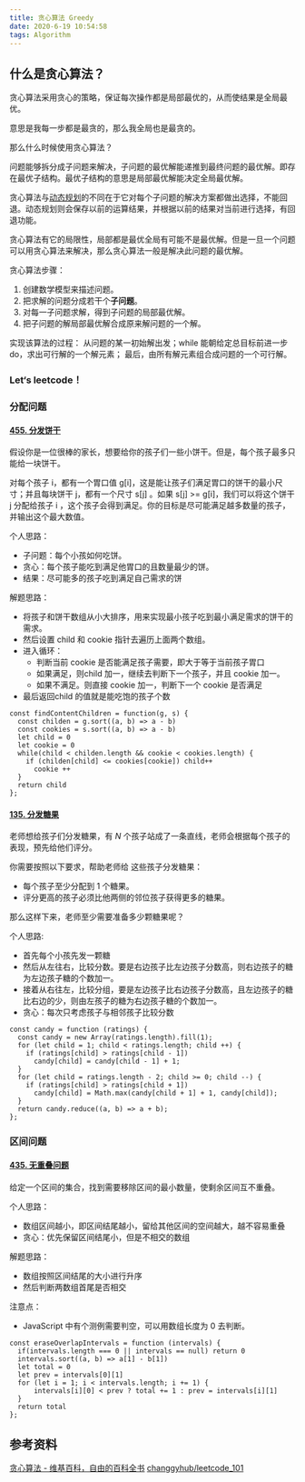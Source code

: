 ```yaml
---
title: 贪心算法 Greedy
date: 2020-6-19 10:54:58
tags: Algorithm
---
```

## 什么是贪心算法？

贪心算法采用贪心的策略，保证每次操作都是局部最优的，从而使结果是全局最优。

意思是我每一步都是最贪的，那么我全局也是最贪的。

那么什么时候使用贪心算法？

问题能够拆分成子问题来解决，子问题的最优解能递推到最终问题的最优解。即存在最优子结构。最优子结构的意思是局部最优解能决定全局最优解。

贪心算法与[动态规划](https://zh.wikipedia.org/wiki/%E5%8A%A8%E6%80%81%E8%A7%84%E5%88%92 "动态规划")的不同在于它对每个子问题的解决方案都做出选择，不能回退。动态规划则会保存以前的运算结果，并根据以前的结果对当前进行选择，有回退功能。

贪心算法有它的局限性，局部都是最优全局有可能不是最优解。但是一旦一个问题可以用贪心算法来解决，那么贪心算法一般是解决此问题的最优解。

贪心算法步骤：

1. 创建数学模型来描述问题。
2. 把求解的问题分成若干个**子问题**。
3. 对每一子问题求解，得到子问题的局部最优解。
4. 把子问题的解局部最优解合成原来解问题的一个解。

实现该算法的过程：
从问题的某一初始解出发；while 能朝给定总目标前进一步 do，求出可行解的一个解元素；
最后，由所有解元素组合成问题的一个可行解。

### Let‘s leetcode！

### 分配问题

#### [455. 分发饼干](https://leetcode-cn.com/problems/assign-cookies/)

假设你是一位很棒的家长，想要给你的孩子们一些小饼干。但是，每个孩子最多只能给一块饼干。

对每个孩子 i，都有一个胃口值 g[i]，这是能让孩子们满足胃口的饼干的最小尺寸；并且每块饼干 j，都有一个尺寸 s[j] 。如果 s[j] >= g[i]，我们可以将这个饼干 j 分配给孩子 i ，这个孩子会得到满足。你的目标是尽可能满足越多数量的孩子，并输出这个最大数值。

个人思路：

- 子问题：每个小孩如何吃饼。
- 贪心：每个孩子能吃到满足他胃口的且数量最少的饼。
- 结果：尽可能多的孩子吃到满足自己需求的饼

解题思路：

- 将孩子和饼干数组从小大排序，用来实现最小孩子吃到最小满足需求的饼干的需求。
- 然后设置 child 和 cookie 指针去遍历上面两个数组。
- 进入循环：
   - 判断当前 cookie 是否能满足孩子需要，即大于等于当前孩子胃口
   - 如果满足，则child 加一，继续去判断下一个孩子，并且 cookie 加一。
   - 如果不满足。则直接 cookie 加一，判断下一个 cookie 是否满足
- 最后返回child 的值就是能吃饱的孩子个数
```
const findContentChildren = function(g, s) {
  const childen = g.sort((a, b) => a - b)
  const cookies = s.sort((a, b) => a - b)
  let child = 0
  let cookie = 0
  while(child < childen.length && cookie < cookies.length) {
	if (childen[child] <= cookies[cookie]) child++
	  cookie ++
  }
  return child
}; 
```

#### [135. 分发糖果](https://leetcode-cn.com/problems/candy/)

老师想给孩子们分发糖果，有 *N* 个孩子站成了一条直线，老师会根据每个孩子的表现，预先给他们评分。

你需要按照以下要求，帮助老师给 这些孩子分发糖果：

- 每个孩子至少分配到 1 个糖果。
- 评分更高的孩子必须比他两侧的邻位孩子获得更多的糖果。

那么这样下来，老师至少需要准备多少颗糖果呢？

个人思路:

- 首先每个小孩先发一颗糖
- 然后从左往右，比较分数。要是右边孩子比左边孩子分数高，则右边孩子的糖为左边孩子糖的个数加一。
- 接着从右往左，比较分组，要是左边孩子比右边孩子分数高，且左边孩子的糖比右边的少，则由左孩子的糖为右边孩子糖的个数加一。
- 贪心：每次只考虑孩子与相邻孩子比较分数
```
const candy = function (ratings) {
  const candy = new Array(ratings.length).fill(1);
  for (let child = 1; child < ratings.length; child ++) {
	if (ratings[child] > ratings[child - 1])
	  candy[child] = candy[child - 1] + 1;
  }
  for (let child = ratings.length - 2; child >= 0; child --) {
	if (ratings[child] > ratings[child + 1])
	  candy[child] = Math.max(candy[child + 1] + 1, candy[child]);
  }
  return candy.reduce((a, b) => a + b);
};
```

### 区间问题

#### [435. 无重叠问题](https://leetcode-cn.com/problems/non-overlapping-intervals/)

给定一个区间的集合，找到需要移除区间的最小数量，使剩余区间互不重叠。

个人思路：

- 数组区间越小，即区间结尾越小，留给其他区间的空间越大，越不容易重叠
- 贪心：优先保留区间结尾小，但是不相交的数组

解题思路：

- 数组按照区间结尾的大小进行升序
- 然后判断两数组首尾是否相交

注意点：

- JavaScript 中有个测例需要判空，可以用数组长度为 0 去判断。
```
const eraseOverlapIntervals = function (intervals) {
  if(intervals.length === 0 || intervals == null) return 0
  intervals.sort((a, b) => a[1] - b[1])
  let total = 0
  let prev = intervals[0][1]
  for (let i = 1; i < intervals.length; i += 1) {
	  intervals[i][0] < prev ? total += 1 : prev = intervals[i][1]
  }
  return total
}; 
```

## 参考资料

[贪心算法 - 维基百科，自由的百科全书](https://zh.wikipedia.org/wiki/%E8%B4%AA%E5%BF%83%E7%AE%97%E6%B3%95)
[changgyhub/leetcode_101](https://github.com/changgyhub/leetcode_101)


